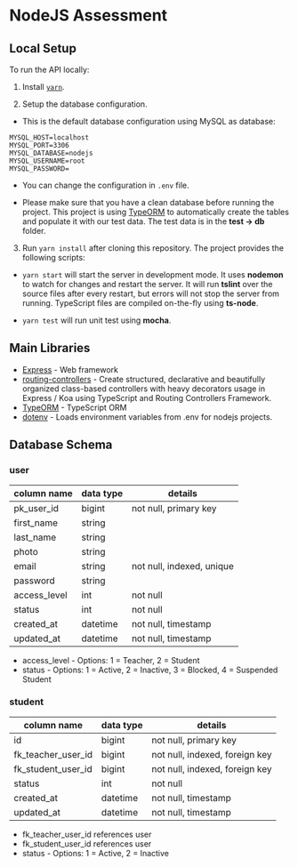 # NodeJS Assessment

## Local Setup

To run the API locally:

1. Install [`yarn`](https://yarnpkg.com/en/docs/install).

2. Setup the database configuration.

- This is the default database configuration using MySQL as database:

```
MYSQL_HOST=localhost
MYSQL_PORT=3306
MYSQL_DATABASE=nodejs
MYSQL_USERNAME=root
MYSQL_PASSWORD=
```

- You can change the configuration in `.env` file.

- Please make sure that you have a clean database before running the project. This project is using [TypeORM](https://github.com/typeorm/typeorm) to automatically create the tables and populate it with our test data. The test data is in the **test -> db** folder.

3. Run `yarn install` after cloning this repository. The project provides the following scripts:

- `yarn start` will start the server in development mode. It uses **nodemon** to watch for changes and restart the server.
  It will run **tslint** over the source files after every restart, but errors will not stop the server from running.
  TypeScript files are compiled on-the-fly using **ts-node**.

- `yarn test` will run unit test using **mocha**.



## Main Libraries

- [Express](http://expressjs.com/) - Web framework
- [routing-controllers](https://github.com/typestack/routing-controllers) - Create structured, declarative and beautifully organized class-based controllers with heavy decorators usage in Express / Koa using TypeScript and Routing Controllers Framework.
- [TypeORM](https://github.com/typeorm/typeorm) - TypeScript ORM
- [dotenv](https://github.com/motdotla/dotenv) - Loads environment variables from .env for nodejs projects.



## Database Schema 
### user 

| column name | data type | details | 
| ----------- | --------- | ------- |
| pk_user_id | bigint | not null, primary key |
| first_name | string |  |
| last_name | string |  |
| photo | string |  |
| email | string | not null, indexed, unique |
| password | string |  |
| access_level | int | not null |
| status | int | not null |
| created_at | datetime | not null, timestamp |
| updated_at | datetime | not null, timestamp |

* access_level - Options: 1 = Teacher, 2 = Student
* status - Options: 1 = Active, 2 = Inactive, 3 = Blocked, 4 = Suspended Student

### student

| column name | data type | details | 
| ----------- | --------- | ------- |
| id | bigint | not null, primary key |
| fk_teacher_user_id | bigint | not null, indexed, foreign key |
| fk_student_user_id | bigint | not null, indexed, foreign key |
| status | int | not null |
| created_at | datetime | not null, timestamp |
| updated_at | datetime | not null, timestamp |

* fk_teacher_user_id references user
* fk_student_user_id references user
* status - Options: 1 = Active, 2 = Inactive
